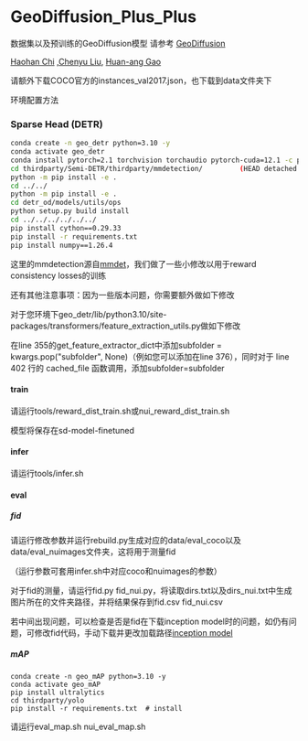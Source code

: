 # GeoDiffusion_Plus_Plus

数据集以及预训练的GeoDiffusion模型 请参考 [GeoDiffusion](https://github.com/KaiChen1998/GeoDiffusion)

[Haohan Chi](https://github.com/ahydchh/ahydchh.github.io) ,[Chenyu Liu](https://github.com/clmdy), [Huan-ang Gao](https://github.com/c7w)

请额外下载COCO官方的instances_val2017.json，也下载到data文件夹下

环境配置方法

### Sparse Head (DETR)

```Bash
conda create -n geo_detr python=3.10 -y
conda activate geo_detr
conda install pytorch=2.1 torchvision torchaudio pytorch-cuda=12.1 -c pytorch -c nvidia
cd thirdparty/Semi-DETR/thirdparty/mmdetection/			(HEAD detached at v2.27.0)
python -m pip install -e .
cd ../../
python -m pip install -e .
cd detr_od/models/utils/ops
python setup.py build install
cd ../../../../../../
pip install cython==0.29.33
pip install -r requirements.txt
pip install numpy==1.26.4
```

这里的mmdetection源自[mmdet](https://github.com/open-mmlab/mmdetection)，我们做了一些小修改以用于reward consistency losses的训练

还有其他注意事项：因为一些版本问题，你需要额外做如下修改

对于您环境下geo_detr/lib/python3.10/site-packages/transformers/feature_extraction_utils.py做如下修改

在line 355的get_feature_extractor_dict中添加subfolder = kwargs.pop("subfolder", None)（例如您可以添加在line 376），同时对于 line 402 行的 cached_file 函数调用，添加subfolder=subfolder

#### train

请运行tools/reward_dist_train.sh或nui_reward_dist_train.sh

模型将保存在sd-model-finetuned

#### infer

请运行tools/infer.sh

#### eval

##### fid

请运行修改参数并运行rebuild.py生成对应的data/eval_coco以及data/eval_nuimages文件夹，这将用于测量fid

（运行参数可套用infer.sh中对应coco和nuimages的参数）

对于fid的测量，请运行fid.py fid_nui.py，将读取dirs.txt以及dirs_nui.txt中生成图片所在的文件夹路径，并将结果保存到fid.csv fid_nui.csv

若中间出现问题，可以检查是否是fid在下载inception model时的问题，如仍有问题，可修改fid代码，手动下载并更改加载路径[inception model](https://nvlabs-fi-cdn.nvidia.com/stylegan2-ada-pytorch/pretrained/metrics/inception-2015-12-05.pt)

##### mAP

```
conda create -n geo_mAP python=3.10 -y
conda activate geo_mAP
pip install ultralytics
cd thirdparty/yolo
pip install -r requirements.txt  # install
```

请运行eval_map.sh nui_eval_map.sh

